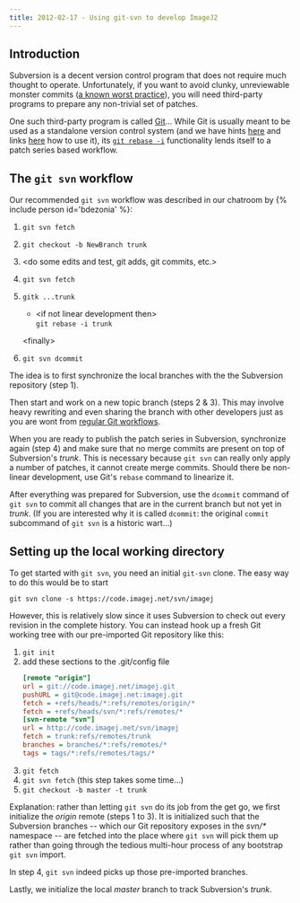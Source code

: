 ```yaml
---
title: 2012-02-17 - Using git-svn to develop ImageJ2
---
```


## Introduction

Subversion is a decent version control program that does not require much thought to operate. Unfortunately, if you want to avoid clunky, unreviewable monster commits ([a known worst practice](http://www.crealytics.de/blog/2010/07/09/5-reasons-keeping-git-commits-small-mluedtke/)), you will need third-party programs to prepare any non-trivial set of patches.

One such third-party program is called [Git](/develop/git)... While Git is usually meant to be used as a standalone version control system (and we have hints [here](/develop/git/notes) and links [here](/develop/git) how to use it), its [`git rebase -i`](/develop/git/topic-branches) functionality lends itself to a patch series based workflow.

## The `git svn` workflow

Our recommended `git svn` workflow was described in our chatroom by {% include person id='bdezonia' %}:

1.  `git svn fetch`
2.  `git checkout -b NewBranch trunk`
3.  &lt;do some edits and test, git adds, git commits, etc.&gt;
4.  `git svn fetch`
5.  `gitk ...trunk`
    -   &lt;if not linear development then&gt;  
        `git rebase -i trunk`

    &lt;finally&gt;
6.  `git svn dcommit`

The idea is to first synchronize the local branches with the the Subversion repository (step 1).

Then start and work on a new topic branch (steps 2 & 3). This may involve heavy rewriting and even sharing the branch with other developers just as you are wont from [regular Git workflows](http://schacon.github.com/git/gitworkflows.html).

When you are ready to publish the patch series in Subversion, synchronize again (step 4) and make sure that no merge commits are present on top of Subversion's *trunk*. This is necessary because `git svn` can really only apply a number of patches, it cannot create merge commits. Should there be non-linear development, use Git's `rebase` command to linearize it.

After everything was prepared for Subversion, use the `dcommit` command of `git svn` to commit all changes that are in the current branch but not yet in *trunk*. (If you are interested why it is called `dcommit`: the original `commit` subcommand of `git svn` is a historic wart...)

## Setting up the local working directory

To get started with `git svn`, you need an initial `git-svn` clone. The easy way to do this would be to start

```
git svn clone -s https://code.imagej.net/svn/imagej
```

However, this is relatively slow since it uses Subversion to check out every revision in the complete history. You can instead hook up a fresh Git working tree with our pre-imported Git repository like this:

1.  `git init`
2.  add these sections to the .git/config file  
	```ini
	[remote "origin"]
	url = git://code.imagej.net/imagej.git
	pushURL = git@code.imagej.net:imagej.git
	fetch = +refs/heads/*:refs/remotes/origin/*
	fetch = +refs/heads/svn/*:refs/remotes/*
	[svn-remote "svn"]
	url = http://code.imagej.net/svn/imagej
	fetch = trunk:refs/remotes/trunk
	branches = branches/*:refs/remotes/*
	tags = tags/*:refs/remotes/tags/*
	```
3.  `git fetch`
4.  `git svn fetch`  (this step takes some time...)
5.  `git checkout -b master -t trunk`

Explanation: rather than letting `git svn` do its job from the get go, we first initialize the *origin* remote (steps 1 to 3). It is initialized such that the Subversion branches -- which our Git repository exposes in the *svn/\** namespace -- are fetched into the place where `git svn` will pick them up rather than going through the tedious multi-hour process of any bootstrap `git svn` import.

In step 4, `git svn` indeed picks up those pre-imported branches.

Lastly, we initialize the local *master* branch to track Subversion's *trunk*.

 
